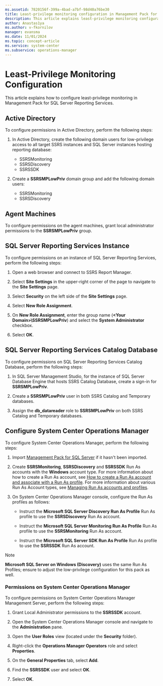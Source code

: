 ```yaml
---
ms.assetid: 7820156f-399a-4bad-a7bf-98d40a76be30
title: Least-privilege monitoring configuration in Management Pack for SQL Server Reporting Services
description: This article explains least-privilege monitoring configuration
author: Anastas1ya
ms.author: v-fkornilov
manager: evansma
ms.date: 11/01/2024
ms.topic: concept-article
ms.service: system-center
ms.subservice: operations-manager
---
```


# Least-Privilege Monitoring Configuration

This article explains how to configure least-privilege monitoring in Management Pack for SQL Server Reporting Services.

## Active Directory

To configure permissions in Active Directory, perform the following steps:

1. In Active Directory, create the following domain users for low-privilege access to all target SSRS instances and SQL Server instances hosting reporting database:

    - SSRSMonitoring
    - SSRSDiscovery
    - SSRSSDK

2. Create a **SSRSMPLowPriv** domain group and add the following domain users:

   - SSRSMonitoring
   - SSRSDiscovery

## Agent Machines

To configure permissions on the agent machines, grant local administrator permissions to the **SSRSMPLowPriv** group.

## SQL Server Reporting Services Instance

To configure permissions on an instance of SQL Server Reporting Services, perform the following steps:

1. Open a web browser and connect to SSRS Report Manager.

2. Select **Site Settings** in the upper-right corner of the page to navigate to the **Site Settings** page.

3. Select **Security** on the left side of the **Site Settings** page.

4. Select **New Role Assignment**.

5. On **New Role Assignment**, enter the group name (**<Your Domain\>\\SSRSMPLowPriv**) and select the **System Administrator** checkbox.

6. Select **OK**.

## SQL Server Reporting Services Catalog Database

To configure permissions on SQL Server Reporting Services Catalog Database, perform the following steps:

1. In SQL Server Management Studio, for the instance of SQL Server Database Engine that hosts SSRS Catalog Database, create a sign-in for **SSRSMPLowPriv**.

2. Create a **SSRSMPLowPriv** user in both SSRS Catalog and Temporary databases.

3. Assign the **db\_datareader** role to **SSRSMPLowPriv** on both SSRS Catalog and Temporary databases.

## Configure System Center Operations Manager

To configure System Center Operations Manager, perform the following steps:

1. Import [Management Pack for SQL Server](sql-server-management-pack-management-pack-delivery.md) if it hasn't been imported.

2. Create **SSRSMonitoring**, **SSRSDiscovery** and **SSRSSDK**  Run As accounts with the **Windows** account type. For more information about how to create a Run As account, see [How to create a Run As account and associate with a Run As profile](manage-security-create-runas-link-profile.md). For more information about various Run As Account types, see [Managing Run As accounts and profiles](manage-security-maintain-runas-profiles.md).

3. On System Center Operations Manager console, configure the Run As profiles as follows:

    - Instruct the **Microsoft SQL Server Discovery Run As Profile** Run As profile to use the **SSRSDiscovery** Run As account.  

    - Instruct the **Microsoft SQL Server Monitoring Run As Profile** Run As profile to use the **SSRSMonitoring** Run As account.  

    - Instruct the **Microsoft SQL Server SDK Run As Profile** Run As profile to use the **SSRSSDK** Run As account.

>[!NOTE]
>**Microsoft SQL Server on Windows (Discovery)** uses the same Run As Profiles; ensure to adjust the low-privilege configuration for this pack as well.

### Permissions on System Center Operations Manager

To configure permissions on System Center Operations Manager Management Server, perform the following steps:

1. Grant Local Administrator permissions to the **SSRSSDK** account.

2. Open the System Center Operations Manager console and navigate to the **Administration** pane.

3. Open the **User Roles** view (located under the **Security** folder).

4. Right-click the **Operations Manager Operators** role and select **Properties**.

5. On the **General Properties** tab, select **Add**.

6. Find the **SSRSSDK** user and select **OK**.

7. Select **OK**.
